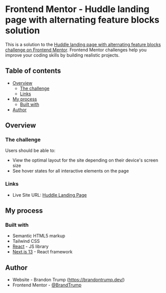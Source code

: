 # Frontend Mentor - Huddle landing page with alternating feature blocks solution

This is a solution to the [Huddle landing page with alternating feature blocks challenge on Frontend Mentor](https://www.frontendmentor.io/challenges/huddle-landing-page-with-alternating-feature-blocks-5ca5f5981e82137ec91a5100). Frontend Mentor challenges help you improve your coding skills by building realistic projects. 

## Table of contents

- [Overview](#overview)
  - [The challenge](#the-challenge)
  - [Links](#links)
- [My process](#my-process)
  - [Built with](#built-with)
- [Author](#author)

## Overview

### The challenge

Users should be able to:

- View the optimal layout for the site depending on their device's screen size
- See hover states for all interactive elements on the page

### Links
- Live Site URL: [Huddle Landing Page](https://huddle-landing-page-brandtrump.vercel.app/)

## My process

### Built with

- Semantic HTML5 markup
- Tailwind CSS
- [React](https://reactjs.org/) - JS library
- [Next.js 13](https://nextjs.org/docs/getting-started) - React framework

## Author

- Website - Brandon Trump (https://brandontrump.dev/)
- Frontend Mentor - [@BrandTrump](https://www.frontendmentor.io/profile/BrandTrump)
